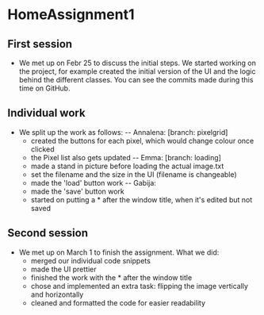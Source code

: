 # HomeAssignment1

## First session
- We met up on Febr 25 to discuss the initial steps. We started working on the project, for example created the initial version of the UI and the logic behind the different classes. You can see the commits made during this time on GitHub.

## Individual work
- We split up the work as follows:
-- Annalena: [branch: pixelgrid]
    - created the buttons for each pixel, which would change colour once clicked
    - the Pixel list also gets updated
-- Emma: [branch: loading]
    - made a stand in picture before loading the actual image.txt 
    - set the filename and the size in the UI (filename is changeable)
    - made the 'load' button work
-- Gabija:
    - made the 'save' button work
    - started on putting a * after the window title, when it's edited but not saved

## Second session
- We met up on March 1 to finish the assignment. What we did:
    - merged our individual code snippets
    - made the UI prettier
    - finished the work with the * after the window title
    - chose and implemented an extra task: flipping the image vertically and horizontally
    - cleaned and formatted the code for easier readability 